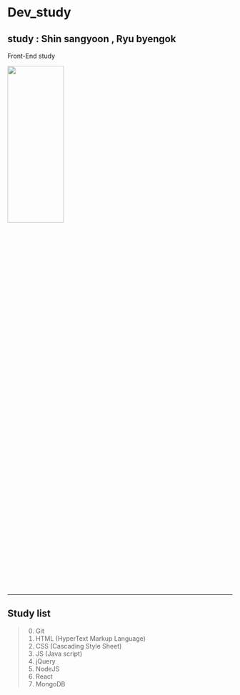# Dev_study


## study : Shin sangyoon , Ryu byengok

Front-End study


<img src="https://user-images.githubusercontent.com/39024205/43367236-e7f8e8a2-9384-11e8-95c3-062f0b9f87c7.jpg" width="50%" height="30%"></img>


***

## Study list

>0. Git
>1. HTML (HyperText Markup Language)
>2. CSS  (Cascading Style Sheet)
>3. JS   (Java script)
>4. jQuery
>5. NodeJS
>6. React
>7. MongoDB 

